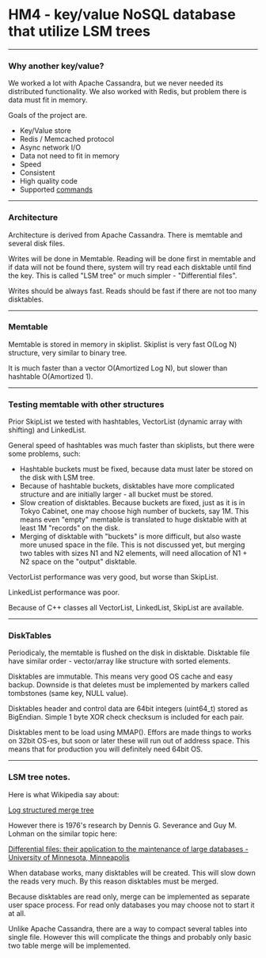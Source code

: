 HM4 - key/value NoSQL database that utilize LSM trees
=====================================================

---
### Why another key/value?

We worked a lot with Apache Cassandra, but we never needed its distributed functionality.
We also worked with Redis, but problem there is data must fit in memory.

Goals of the project are.

-   Key/Value store
-   Redis / Memcached protocol
-   Async network I/O
-   Data not need to fit in memory
-   Speed
-   Consistent
-   High quality code
-   Supported [commands]

---
### Architecture

Architecture is derived from Apache Cassandra. There is memtable and several disk files.

Writes will be done in Memtable.
Reading will be done first in memtable and if data will not be found there, system will try read each disktable until find the key.
This is called "LSM tree" or much simpler - "Differential files".

Writes should be always fast. Reads should be fast if there are not too many disktables.

---
### Memtable

Memtable is stored in memory in skiplist. Skiplist is very fast O(Log N) structure, very similar to binary tree.

It is much faster than a vector O(Amortized Log N), but slower than hashtable O(Amortized 1).

---
### Testing memtable with other structures

Prior SkipList we tested with hashtables, VectorList (dynamic array with shifting) and LinkedList.

General speed of hashtables was much faster than skiplists, but there were some problems, such:

-   Hashtable buckets must be fixed, because data must later be stored on the disk with LSM tree.
-   Because of hashtable buckets, disktables have more complicated structure and are initially larger - all bucket must be stored.
-   Slow creation of disktables.
    Because buckets are fixed, just as it is in Tokyo Cabinet, one may choose high number of buckets, say 1M.
    This means even "empty" memtable is translated to huge disktable with at least 1M "records" on the disk.
-   Merging of disktable with "buckets" is more difficult, but also waste more unused space in the file.
    This is not discussed yet, but merging two tables with sizes N1 and N2 elements, will need allocation of N1 + N2 space on the "output" disktable.

VectorList performance was very good, but worse than SkipList.

LinkedList performance was poor.

Because of C++ classes all VectorList, LinkedList, SkipList are available.

---
### DiskTables

Periodicaly, the memtable is flushed on the disk in disktable.
Disktable file have similar order - vector/array like structure with sorted elements.

Disktables are immutable. This means very good OS cache and easy backup.
Downside is that deletes must be implemented by markers called tombstones (same key, NULL value).

Disktables header and control data are 64bit integers (uint64_t) stored as BigEndian.
Simple 1 byte XOR check checksum is included for each pair.

Disktables ment to be load using MMAP().
Effors are made things to works on 32bit OS-es, but soon or later these will run out of address space.
This means that for production you will definitely need 64bit OS.

---
### LSM tree notes.

Here is what Wikipedia say about:

[Log structured merge tree]

However there is 1976's research by Dennis G. Severance and Guy M. Lohman on the similar topic here:

[Differential files: their application to the maintenance of large databases - University of Minnesota, Minneapolis]

When database works, many disktables will be created.
This will slow down the reads very much.
By this reason disktables must be merged.

Because disktables are read only, merge can be implemented as separate user space process.
For read only databases you may choose not to start it at all.

Unlike Apache Cassandra, there are a way to compact several tables into single file.
However this will complicate the things and probably only basic two table merge will be implemented.



[Log structured merge tree]: http://en.wikipedia.org/wiki/Log-structured_merge-tree
[Differential files: their application to the maintenance of large databases - University of Minnesota, Minneapolis]: http://www-users.cs.umn.edu/~he/diff/p256-severance.pdf
[commands]: https://htmlpreview.github.io/?https://raw.githubusercontent.com/nmmmnu/HM4/master/commands.html
